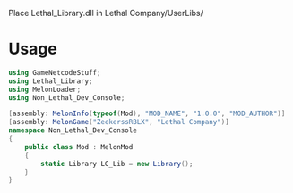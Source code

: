 Place Lethal_Library.dll in Lethal Company/UserLibs/
# Usage
```cs
using GameNetcodeStuff;
using Lethal_Library;
using MelonLoader;
using Non_Lethal_Dev_Console;

[assembly: MelonInfo(typeof(Mod), "MOD_NAME", "1.0.0", "MOD_AUTHOR")]
[assembly: MelonGame("ZeekerssRBLX", "Lethal Company")]
namespace Non_Lethal_Dev_Console
{
    public class Mod : MelonMod
    {
        static Library LC_Lib = new Library();
    }
}
```
